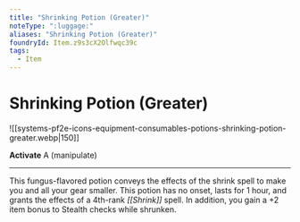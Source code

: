 ```yaml
---
title: "Shrinking Potion (Greater)"
noteType: ":luggage:"
aliases: "Shrinking Potion (Greater)"
foundryId: Item.z9s3cX2Olfwqc39c
tags:
  - Item
---
```


# Shrinking Potion (Greater)
![[systems-pf2e-icons-equipment-consumables-potions-shrinking-potion-greater.webp|150]]

**Activate** A (manipulate)

* * *

This fungus-flavored potion conveys the effects of the shrink spell to make you and all your gear smaller. This potion has no onset, lasts for 1 hour, and grants the effects of a 4th-rank _[[Shrink]]_ spell. In addition, you gain a +2 item bonus to Stealth checks while shrunken.


